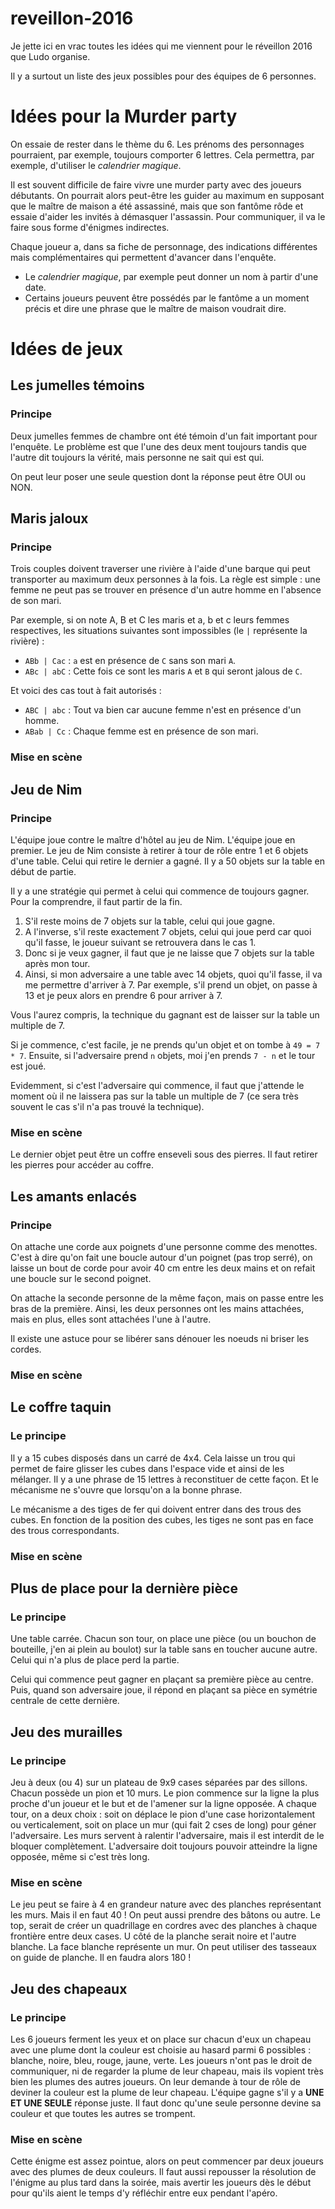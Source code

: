 # reveillon-2016

Je jette ici en vrac toutes les idées qui me viennent pour le réveillon 2016 que Ludo organise.

Il y a surtout un liste des jeux possibles pour des équipes de 6 personnes. 

# Idées pour la Murder party

On essaie de rester dans le thème du 6.
Les prénoms des personnages pourraient, par exemple, toujours comporter 6 lettres. Cela permettra, par exemple, d'utiliser le _calendrier magique_.

Il est souvent difficile de faire vivre une murder party avec des joueurs débutants.
On pourrait alors peut-être les guider au maximum en supposant que le maître de maison a été assassiné, mais que son fantôme rôde et essaie d'aider les invités à démasquer l'assassin. Pour communiquer, il va le faire sous forme d'énigmes indirectes.

Chaque joueur a, dans sa fiche de personnage, des indications différentes mais complémentaires qui permettent d'avancer dans l'enquête.

* Le _calendrier magique_, par exemple peut donner un nom à partir d'une date.
* Certains joueurs peuvent être possédés par le fantôme a un moment précis et dire une phrase que le maître de maison voudrait dire.

# Idées de jeux
## Les jumelles témoins
### Principe
Deux jumelles femmes de chambre ont été témoin d'un fait important pour l'enquête.
Le problème est que l'une des deux ment toujours tandis que l'autre dit toujours la vérité, mais personne ne sait qui est qui.

On peut leur poser une seule question dont la réponse peut être OUI ou NON.

## Maris jaloux
### Principe

Trois couples doivent traverser une rivière à l'aide d'une barque qui peut transporter au maximum deux personnes à la fois.
La règle est simple : une femme ne peut pas se trouver en présence d'un autre homme en l'absence de son mari.

Par exemple, si on note A, B et C les maris et a, b et c leurs femmes respectives, les situations suivantes sont impossibles (le `|` représente la rivière) :
* `ABb | Cac` : `a` est en présence de `C` sans son mari `A`.
* `ABc | abC` : Cette fois ce sont les maris `A` et `B` qui seront jalous de `C`.

Et voici des cas tout à fait autorisés :
* `ABC | abc` : Tout va bien car aucune femme n'est en présence d'un homme.
* `ABab | Cc` : Chaque femme est en présence de son mari.

### Mise en scène


## Jeu de Nim
### Principe

L'équipe joue contre le maître d'hôtel au jeu de Nim. L'équipe joue en premier.
Le jeu de Nim consiste à retirer à tour de rôle entre 1 et 6 objets d'une table. Celui qui retire le dernier a gagné.
Il y a 50 objets sur la table en début de partie.

Il y a une stratégie qui permet à celui qui commence de toujours gagner. Pour la comprendre, il faut partir de la fin.

1. S'il reste moins de 7 objets sur la table, celui qui joue gagne.
2. A l'inverse, s'il reste exactement 7 objets, celui qui joue perd car quoi qu'il fasse, le joueur suivant se retrouvera dans le cas 1.
3. Donc si je veux gagner, il faut que je ne laisse que 7 objets sur la table après mon tour.
4. Ainsi, si mon adversaire a une table avec 14 objets, quoi qu'il fasse, il va me permettre d'arriver à 7. Par exemple, s'il prend un objet, on passe à 13 et je peux alors en prendre 6 pour arriver à 7.

Vous l'aurez compris, la technique du gagnant est de laisser sur la table un multiple de 7.

Si je commence, c'est facile, je ne prends qu'un objet et on tombe à `49 = 7 * 7`. Ensuite, si l'adversaire prend `n` objets, moi j'en prends `7 - n` et le tour est joué.

Evidemment, si c'est l'adversaire qui commence, il faut que j'attende le moment où il ne laissera pas sur la table un multiple de 7 (ce sera très souvent le cas s'il n'a pas trouvé la technique).

### Mise en scène

Le dernier objet peut être un coffre enseveli sous des pierres. Il faut retirer les pierres pour accéder au coffre.


## Les amants enlacés
### Principe

On attache une corde aux poignets d'une personne comme des menottes. C'est à dire qu'on fait une boucle autour d'un poignet (pas trop serré), on laisse un bout de corde pour avoir 40 cm entre les deux mains et on refait une boucle sur le second poignet.

On attache la seconde personne de la même façon, mais on passe entre les bras de la première. Ainsi, les deux personnes ont les mains attachées, mais en plus, elles sont attachées l'une à l'autre.

Il existe une astuce pour se libérer sans dénouer les noeuds ni briser les cordes.

### Mise en scène


## Le coffre taquin
### Le principe

Il y a 15 cubes disposés dans un carré de 4x4. Cela laisse un trou qui permet de faire glisser les cubes dans l'espace vide et ainsi de les mélanger. Il y a une phrase de 15 lettres à reconstituer de cette façon. Et le mécanisme ne s'ouvre que lorsqu'on a la bonne phrase.

Le mécanisme a des tiges de fer qui doivent entrer dans des trous des cubes. En fonction de la position des cubes, les tiges ne sont pas en face des trous correspondants.

### Mise en scène

## Plus de place pour la dernière pièce
### Le principe
Une table carrée. Chacun son tour, on place une pièce (ou un bouchon de bouteille, j'en ai plein au boulot) sur la table sans en toucher aucune autre. Celui qui n'a plus de place perd la partie.

Celui qui commence peut gagner en plaçant sa première pièce au centre. Puis, quand son adversaire joue, il répond en plaçant sa pièce en symétrie centrale de cette dernière.

## Jeu des murailles
### Le principe

Jeu à deux (ou 4) sur un plateau de 9x9 cases séparées par des sillons. Chacun possède un pion et 10 murs. Le pion commence sur la ligne la plus proche d'un joueur et le but et de l'amener sur la ligne opposée. A chaque tour, on a deux choix : soit on déplace le pion d'une case horizontalement ou verticalement, soit on place un mur (qui fait 2 cses de long) pour géner l'adversaire.
Les murs servent à ralentir l'adversaire, mais il est interdit de le bloquer complètement. L'adversaire doit toujours pouvoir atteindre la ligne opposée, même si c'est très long.

### Mise en scène
Le jeu peut se faire à 4 en grandeur nature avec des planches représentant les murs. Mais il en faut 40 ! On peut aussi prendre des bâtons ou autre.
Le top, serait de créer un quadrillage en cordres avec des planches à chaque frontière entre deux cases. U côté de la planche serait noire et l'autre blanche. La face blanche représente un mur. On peut utiliser des tasseaux on guide de planche. Il en faudra alors 180 !

## Jeu des chapeaux
### Le principe
Les 6 joueurs ferment les yeux et on place sur chacun d'eux un chapeau avec une plume dont la couleur est choisie au hasard parmi 6 possibles : blanche, noire, bleu, rouge, jaune, verte.
Les joueurs n'ont pas le droit de communiquer, ni de regarder la plume de leur chapeau, mais ils vopient très bien les plumes des autres joueurs.
On leur demande à tour de rôle de deviner la couleur est la plume de leur chapeau. L'équipe gagne s'il y a __UNE ET UNE SEULE__ réponse juste. Il faut donc qu'une seule personne devine sa couleur et que toutes les autres se trompent.

### Mise en scène
Cette énigme est assez pointue, alors on peut commencer par deux joueurs avec des plumes de deux couleurs.
Il faut aussi repousser la résolution de l'énigme au plus tard dans la soirée, mais avertir les joueurs dès le début pour qu'ils aient le temps d'y réfléchir entre eux pendant l'apéro.

